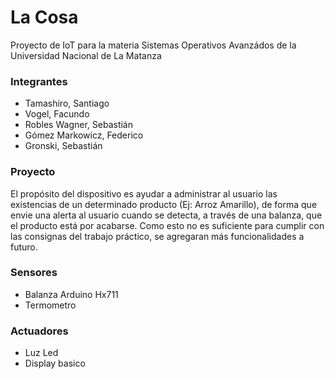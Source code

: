 # La Cosa
Proyecto de IoT para la materia Sistemas Operativos Avanzádos de la Universidad Nacional de La Matanza

### Integrantes
- Tamashiro, Santiago
- Vogel, Facundo
- Robles Wagner, Sebastián 
- Gómez Markowicz, Federico
- Gronski, Sebastián 

### Proyecto
El propósito del dispositivo es ayudar a administrar al usuario las existencias de un determinado producto (Ej: Arroz Amarillo), 
de forma que envie una alerta al usuario cuando se detecta, a través de una balanza, que el producto está por acabarse.
Como esto no es suficiente para cumplir con las consignas del trabajo práctico, se agregaran más funcionalidades a futuro.

### Sensores
- Balanza Arduino Hx711
- Termometro

### Actuadores
- Luz Led
- Display basico
